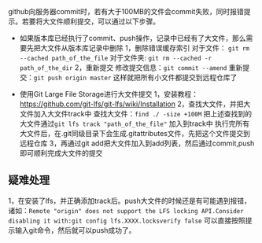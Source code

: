 github向服务器commit时，若有大于100MB的文件会commit失败，同时报错提示。若要将大文件顺利提交，可以通过以下步骤。
- 如果版本库已经执行了commit、push操作，记录中已经有了大文件，那么需要先把大文件从版本库记录中删除
1，删除错误缓存索引
对于文件：
``git rm --cached path_of_the_file``
对于文件夹:
``git rm --cached -r path_of_the_dir``
2，重新提交
修改提交信息：``git commit --amend``
重新提交：``git push origin master`` 
这样就把所有小文件都提交到远程仓库了

- 使用Git Large File Storage进行大文件提交
1，安装教程：https://github.com/git-lfs/git-lfs/wiki/Installation
2，查找大文件，并把大文件加入大文件track中
查找大文件：``find ./ -size +100M``
把上述查找到的大文件通过``git lfs track "path_of_the_file"`` 加入到track中
执行完所有大文件后，在.git同级目录下会生成.gitattributes文件，先把这个文件提交到远程仓库
3，再通过git add把大文件加入到add列表，然后通过commit,push即可顺利完成大文件的提交

## 疑难处理
1，在安装了lfs，并正确添加track后。push大文件的时候还是有可能遇到报错，诸如：``Remote "origin" does not support the LFS locking API.Consider disabling it with:git config lfs.XXXX.locksverify false``
可以直接按照提示输入git命令，然后就可以push成功了。
